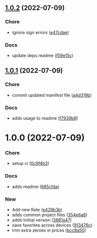 ## [1.0.2](https://github.com/pustovitDmytro/hermes/compare/v1.0.1...v1.0.2) (2022-07-09)


### Chore

* ignore sign errors ([e47cdae](https://github.com/pustovitDmytro/hermes/commit/e47cdae19aa8aa76efb9f1be39eb7a6f1ea925a2))

### Docs

* update deps readme ([f59e15c](https://github.com/pustovitDmytro/hermes/commit/f59e15cb423828204d6db255247be7268e2d4051))

## [1.0.1](https://github.com/pustovitDmytro/hermes/compare/v1.0.0...v1.0.1) (2022-07-09)


### Chore

* commit updated manifest file ([a4d319b](https://github.com/pustovitDmytro/hermes/commit/a4d319b467248fc46dbd6cc8d3862b71844ec26c))

### Docs

* adds usage to readme ([f7939b8](https://github.com/pustovitDmytro/hermes/commit/f7939b8d4997037cff33214303c4f13e638dad46))

# 1.0.0 (2022-07-09)


### Chore

* setup ci ([0c9f4b3](https://github.com/pustovitDmytro/hermes/commit/0c9f4b39a7dcf99ba99c99bf7f0e4c9b4ce9fb76))

### Docs

* adds readme ([685cfda](https://github.com/pustovitDmytro/hermes/commit/685cfda0b19c6a1b962197f7af4596d0bdbc90df))

### New

* Add new Rate ([e428b3b](https://github.com/pustovitDmytro/hermes/commit/e428b3b890bda057515ba300780194b280c346e9))
* adds common project files ([354e6a6](https://github.com/pustovitDmytro/hermes/commit/354e6a6d5f45deb52d72ce3f65b524aaa2fc951e))
* adds initiial version ([3891a47](https://github.com/pustovitDmytro/hermes/commit/3891a475ca553a694135d0030165ef01510c0bad))
* save favorites across devices ([913476c](https://github.com/pustovitDmytro/hermes/commit/913476ca323a23d8216e1b231b7b5772346e114c))
* trim extra zeroes in prices ([bcc8a50](https://github.com/pustovitDmytro/hermes/commit/bcc8a5029ef4ffad443e6100ea0dfd9609ce7382))
